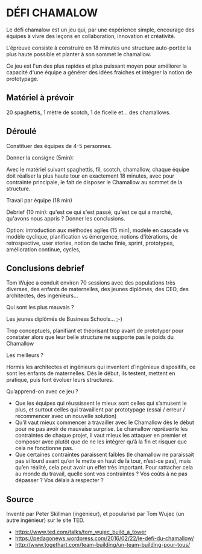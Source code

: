 # DÉFI CHAMALOW

Le défi chamalow est un jeu qui, par une expérience simple, encourage des équipes à vivre des leçons en collaboration, innovation et créativité.

L’épreuve consiste à construire en 18 minutes une structure auto-portée la plus haute possible et planter à son sommet le chamallow.

Ce jeu est l'un des plus rapides et plus puissant moyen pour améliorer la capacité d'une équipe a générer des idées fraiches et intégrer la notion de prototypage.

## Matériel à prévoir
20 spaghettis, 1 mètre de scotch, 1 de ficelle et… des chamallows.


## Déroulé

Constituer des équipes de 4-5 personnes.

Donner la consigne (5min):

Avec le matériel suivant spaghettis, fil, scotch, chamallow, chaque équipe doit réaliser la plus haute tour en exactement 18 minutes, avec pour contrainte principale, le fait de disposer le Chamallow au sommet de la structure. 

Travail par équipe (18 min)

Debrief (10 min): qu'est ce qui s'est passé, qu'est ce qui a marché, qu'avons nous appris ? Donner les conclusions.

Option: introduction aux méthodes agiles (15 min), modèle en cascade vs modèle cyclique, planification vs émergence, notions d'itérations, de retrospective, user stories, notion de tache finie, sprint, prototypes, amélioration continue, cycles,  

## Conclusions debrief

Tom Wujec a conduit environ 70 sessions avec des populations très diverses, des enfants de maternelles, des jeunes diplômés, des CEO, des architectes, des ingénieurs…

Qui sont les plus mauvais ?

Les jeunes diplômés de Business Schools… ;-)

Trop conceptuels, planifiant et théorisant trop avant de prototyper pour constater alors que leur belle structure ne supporte pas le poids du Chamallow

Les meilleurs ?

Hormis les architectes et ingénieurs qui inventent d’ingénieux dispositifs, ce sont les enfants de maternelles. Dès le début, ils testent, mettent en pratique, puis font évoluer leurs structures. 

Qu’apprend-on avec ce jeu ?

- Que les équipes qui réussissent le mieux sont celles qui s’amusent le plus, et surtout celles qui travaillent par prototypage (essai / erreur / recommencer avec un nouvelle solution)
- Qu’il vaut mieux commencer à travailler avec le Chamallow dès le début pour ne pas avoir de mauvaise surprise. Le chamallow représente les contraintes de chaque projet, il vaut mieux les attaquer en premier et composer avec plutôt que de ne les intégrer qu’à la fin et risquer que cela ne fonctionne pas.
- Que certaines contraintes paraissent faibles (le chamallow ne paraissait pas si lourd avant qu’on le mette en haut de la tour, n’est-ce pas), mais qu’en réalité, cela peut avoir un effet très important. Pour rattacher cela au monde du travail, quelle sont vos contraintes ? Vos coûts à ne pas dépasser ? Vos délais à respecter ?


## Source

Inventé par Peter Skillman (ingénieur), et popularisé par Tom Wujec (un autre ingénieur) sur le site TED.

- https://www.ted.com/talks/tom_wujec_build_a_tower
- https://pedagonews.wordpress.com/2016/02/22/le-defi-du-chamallow/
- http://www.togethart.com/team-building/un-team-building-pour-tous/






